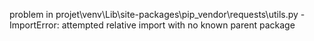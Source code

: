 problem in projet\venv\Lib\site-packages\pip\_vendor\requests\utils.py - ImportError: attempted relative import with no known parent package

